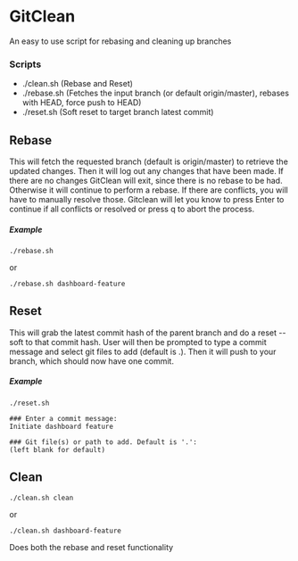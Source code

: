 # GitClean

An easy to use script for rebasing and cleaning up branches

### Scripts
- ./clean.sh (Rebase and Reset)
- ./rebase.sh (Fetches the input branch (or default origin/master), rebases with HEAD, force push to HEAD)
- ./reset.sh (Soft reset to target branch latest commit)


## Rebase
This will fetch the requested branch (default is origin/master) to retrieve the updated changes. Then it will log out any changes that have been made. If there are no changes GitClean will exit, since there is no rebase to be had. Otherwise it will continue to perform a rebase. If there are conflicts, you will have to manually resolve those. Gitclean will let you know to press Enter to continue if all conflicts or resolved or press q to abort the process.

##### Example
```
./rebase.sh
```
or
```
./rebase.sh dashboard-feature
```

## Reset
This will grab the latest commit hash of the parent branch and do a reset --soft to that commit hash. User will then be prompted to type a commit message and select git files to add (default is .). Then it will push to your branch, which should now have one commit.

##### Example
```
./reset.sh

### Enter a commit message:
Initiate dashboard feature

### Git file(s) or path to add. Default is '.':
(left blank for default)
```
## Clean
```
./clean.sh clean
```
or
```
./clean.sh dashboard-feature
```
Does both the rebase and reset functionality
